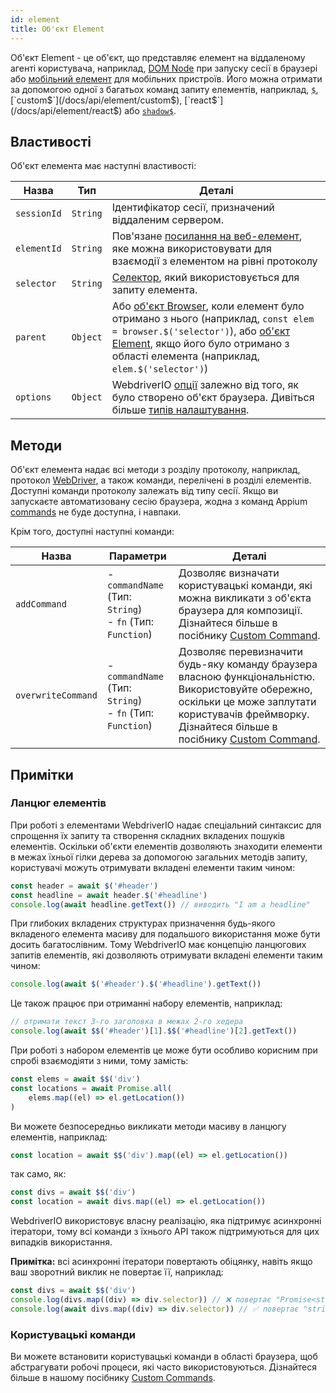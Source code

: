 ```yaml
---
id: element
title: Об'єкт Element
---
```


Об'єкт Element - це об'єкт, що представляє елемент на віддаленому агенті користувача, наприклад, [DOM Node](https://developer.mozilla.org/en-US/docs/Web/API/Element) при запуску сесії в браузері або [мобільний елемент](https://developer.apple.com/documentation/swift/sequence/element) для мобільних пристроїв. Його можна отримати за допомогою одної з багатьох команд запиту елементів, наприклад, [`$`](/docs/api/element/$), [`custom$`](/docs/api/element/custom$), [`react$`](/docs/api/element/react$) або [`shadow$`](/docs/api/element/shadow$).

## Властивості

Об'єкт елемента має наступні властивості:

| Назва | Тип | Деталі |
| ---- | ---- | ------- |
| `sessionId` | `String` | Ідентифікатор сесії, призначений віддаленим сервером. |
| `elementId` | `String` | Пов'язане [посилання на веб-елемент](https://w3c.github.io/webdriver/#elements), яке можна використовувати для взаємодії з елементом на рівні протоколу |
| `selector` | `String` | [Селектор](/docs/selectors), який використовується для запиту елемента. |
| `parent` | `Object` | Або [об'єкт Browser](/docs/api/browser), коли елемент було отримано з нього (наприклад, `const elem = browser.$('selector')`), або [об'єкт Element](/docs/api/element), якщо його було отримано з області елемента (наприклад, `elem.$('selector')`) |
| `options` | `Object` | WebdriverIO [опції](/docs/configuration) залежно від того, як було створено об'єкт браузера. Дивіться більше [типів налаштування](/docs/setuptypes). |

## Методи
Об'єкт елемента надає всі методи з розділу протоколу, наприклад, протокол [WebDriver](/docs/api/webdriver), а також команди, перелічені в розділі елементів. Доступні команди протоколу залежать від типу сесії. Якщо ви запускаєте автоматизовану сесію браузера, жодна з команд Appium [commands](/docs/api/appium) не буде доступна, і навпаки.

Крім того, доступні наступні команди:

| Назва | Параметри | Деталі |
| ---- | ---------- | ------- |
| `addCommand` | - `commandName` (Тип: `String`)<br />- `fn` (Тип: `Function`) | Дозволяє визначати користувацькі команди, які можна викликати з об'єкта браузера для композиції. Дізнайтеся більше в посібнику [Custom Command](/docs/customcommands). |
| `overwriteCommand` | - `commandName` (Тип: `String`)<br />- `fn` (Тип: `Function`) | Дозволяє перевизначити будь-яку команду браузера власною функціональністю. Використовуйте обережно, оскільки це може заплутати користувачів фреймворку. Дізнайтеся більше в посібнику [Custom Command](/docs/customcommands#overwriting-native-commands). |

## Примітки

### Ланцюг елементів

При роботі з елементами WebdriverIO надає спеціальний синтаксис для спрощення їх запиту та створення складних вкладених пошуків елементів. Оскільки об'єкти елементів дозволяють знаходити елементи в межах їхньої гілки дерева за допомогою загальних методів запиту, користувачі можуть отримувати вкладені елементи таким чином:

```js
const header = await $('#header')
const headline = await header.$('#headline')
console.log(await headline.getText()) // виводить "I am a headline"
```

При глибоких вкладених структурах призначення будь-якого вкладеного елемента масиву для подальшого використання може бути досить багатослівним. Тому WebdriverIO має концепцію ланцюгових запитів елементів, які дозволяють отримувати вкладені елементи таким чином:

```js
console.log(await $('#header').$('#headline').getText())
```

Це також працює при отриманні набору елементів, наприклад:

```js
// отримати текст 3-го заголовка в межах 2-го хедера
console.log(await $$('#header')[1].$$('#headline')[2].getText())
```

При роботі з набором елементів це може бути особливо корисним при спробі взаємодіяти з ними, тому замість:

```js
const elems = await $$('div')
const locations = await Promise.all(
    elems.map((el) => el.getLocation())
)
```

Ви можете безпосередньо викликати методи масиву в ланцюгу елементів, наприклад:

```js
const location = await $$('div').map((el) => el.getLocation())
```

так само, як:

```js
const divs = await $$('div')
const location = await divs.map((el) => el.getLocation())
```

WebdriverIO використовує власну реалізацію, яка підтримує асинхронні ітератори, тому всі команди з їхнього API також підтримуються для цих випадків використання.

__Примітка:__ всі асинхронні ітератори повертають обіцянку, навіть якщо ваш зворотний виклик не повертає її, наприклад:

```ts
const divs = await $$('div')
console.log(divs.map((div) => div.selector)) // ❌ повертає "Promise<string>[]"
console.log(await divs.map((div) => div.selector)) // ✅ повертає "string[]"
```

### Користувацькі команди

Ви можете встановити користувацькі команди в області браузера, щоб абстрагувати робочі процеси, які часто використовуються. Дізнайтеся більше в нашому посібнику [Custom Commands](/docs/customcommands#adding-custom-commands).